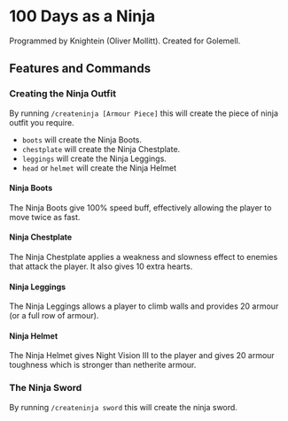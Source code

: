 # 100 Days as a Ninja
Programmed by Knightein (Oliver Mollitt).
Created for Golemell. 

## Features and Commands

### Creating the Ninja Outfit
By running
`/createninja [Armour Piece]`
this will create the piece of ninja outfit you require. 
* `boots` will create the Ninja Boots.
* `chestplate` will create the Ninja Chestplate.
* `leggings` will create the Ninja Leggings.
* `head` or `helmet` will create the Ninja Helmet
#### Ninja Boots
The Ninja Boots give 100% speed buff, effectively allowing the 
player to move twice as fast.
#### Ninja Chestplate
The Ninja Chestplate applies a weakness and slowness effect to
enemies that attack the player. It also gives 10 extra hearts.
#### Ninja Leggings
The Ninja Leggings allows a player to climb walls and provides
20 armour (or a full row of armour).
#### Ninja Helmet
The Ninja Helmet gives Night Vision III to the player and gives
20 armour toughness which is stronger than netherite armour.

### The Ninja Sword
By running `/createninja sword` this will create the ninja
sword.
